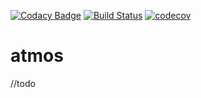 [![Codacy Badge](https://api.codacy.com/project/badge/Grade/8e9ca8cec404413c9ea120fa44094a1d)](https://app.codacy.com/app/savchyn/atmos?utm_source=github.com&utm_medium=referral&utm_content=savchyn/atmos&utm_campaign=Badge_Grade_Dashboard)
 [![Build Status](https://travis-ci.org/savchyn/atmos.git?branch=master)](https://travis-ci.org/savchyn/atmos) 
[![codecov](https://codecov.io/gh/savchyn/atmos/branch/master/graph/badge.svg)](https://codecov.io/gh/savchyn/atmos)

# atmos
//todo
